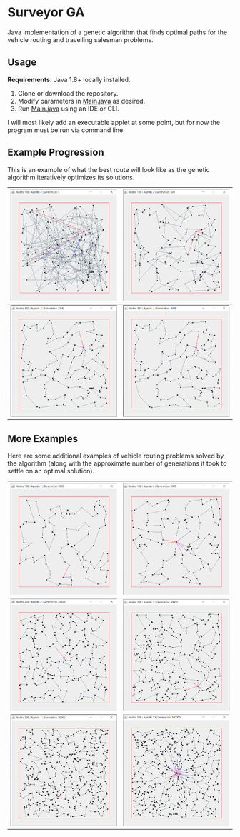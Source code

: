 # Surveyor GA
Java implementation of a genetic algorithm that finds optimal paths for the vehicle
routing and travelling salesman problems.

## Usage

**Requirements**: Java 1.8+ locally installed.

1. Clone or download the repository.
2. Modify parameters in [Main.java](src/io/thebitspud/vrp/ui/Main.java) as desired.
3. Run [Main.java](src/io/thebitspud/vrp/ui/Main.java) using an IDE or CLI.

I will most likely add an executable applet at some point, but for now the program
must be run via command line.

## Example Progression

This is an example of what the best route will look like as the genetic algorithm
iteratively optimizes its solutions.


| ![Part 1](assets/n150p2_part1.png) | ![Part 2](assets/n150p2_part2.png) |
|------------------------------------|------------------------------------|
| ![Part 3](assets/n150p2_part3.png) | ![Part 4](assets/n150p2_part4.png) |

## More Examples

Here are some additional examples of vehicle routing problems solved by the algorithm
(along with the approximate number of generations it took to settle on an optimal solution).

| ![100 Nodes 1 Agent](assets/n100p1.png)  | ![128 Nodes 4 Agents](assets/n128p4.png)   |
|------------------------------------------|--------------------------------------------|
| ![250 Nodes 2 Agents](assets/n250p2.png) | ![300 Nodes 3 Agents](assets/n300p3.png)   |
| ![500 Nodes 1 Agent](assets/n500p1.png)  | ![500 Nodes 10 Agents](assets/n500p10.png) |
